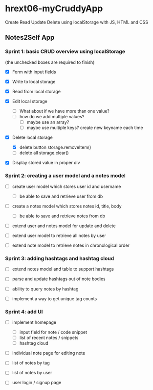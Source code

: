 # hrext06-myCruddyApp
Create Read Update Delete using localStorage with JS, HTML and CSS


## Notes2Self App

### Sprint 1: basic CRUD overview using localStorage
(the unchecked boxes are required to finish)
- [x] Form with input fields
- [x] Write to local storage
- [x] Read from local storage
- [x] Edit local storage
    - [ ] What about if we have more than one value?
    - [ ] how do we add multiple values?
        - [ ] maybe use an array?
        - [ ] maybe use multiple keys? create new keyname each time

- [x] Delete local storage
    - [x] delete button storage.removeItem()
    - [ ] delete all storage.clear()
- [x] Display stored value in proper div


### Sprint 2: creating a user model and a notes model
- [ ] create user model which stores user id and username
	- [ ] be able to save and retrieve user from db
- [ ] create a notes model which stores notes id, title, body
	- [ ] be able to save and retrieve notes from db
- [ ] extend user and notes model for update and delete
- [ ] extend user model to retrieve all notes by user
- [ ] extend note model to retrieve notes in chronological order


### Sprint 3: adding hashtags and hashtag cloud
- [ ] extend notes model and table to support hashtags
- [ ] parse and update hashtags out of note bodies
- [ ] ability to query notes by hashtag
- [ ] implement a way to get unique tag counts


### Sprint 4: add UI 
- [ ] implement homepage
	- [ ] input field for note / code snippet
	- [ ] list of recent notes / snippets
	- [ ] hashtag cloud
- [ ] individual note page for editing note
- [ ] list of notes by tag
- [ ] list of notes by user
- [ ] user login / signup page


